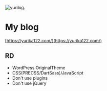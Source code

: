 ![yurilog.](https://user-images.githubusercontent.com/82474851/172708342-78e766fa-0f58-49ac-892b-9e58b8b7d9b1.png)
# My blog
[https://yurika122.com/](https://yurika122.com/)
## RD
- WordPress OriginalTheme
- CSS(PRECSS/DartSass)/JavaScript
- Don't use plugins
- Don't use jQuery